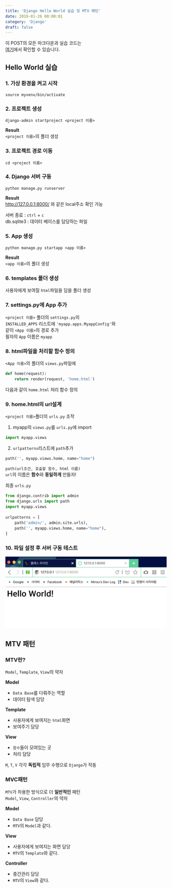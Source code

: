 ```yaml
---
title: 'Django Hello World 실습 및 MTV 패턴'
date: 2019-01-26 00:00:01
category: 'Django'
draft: false
---
```


이 POST의 모든 마크다운과 실습 코드는<br/>
[여기](https://github.com/LikeLionSCH/LikeLion_Study_Summary)에서 확인할 수 있습니다.

## Hello World 실습

### 1. 가상 환경을 켜고 시작

```
source myvenv/bin/activate
```

### 2. 프로젝트 생성

```
django-admin startproject <project 이름>
```

**Result**<br/>
`<project 이름>`의 폴더 생성

### 3. 프로젝트 경로 이동

```
cd <project 이름>
```

### 4. Django 서버 구동

```
python manage.py runserver
```

**Result**<br/>
http://127.0.0.1:8000/ 와 같은 local주소 확인 가능

서버 종료 : `ctrl` + `c`<br/>
db.sqlite3 : 데이터 베이스를 담당하는 파일<br/>

### 5. App 생성

```
python manage.py startapp <app 이름>
```

**Result**<br/>
`<app 이름>`의 폴더 생성

### 6. templates 폴더 생성<br/>

사용자에게 보여질 `html`파일을 담을 폴더 생성

### 7. settings.py에 App 추가

`<project 이름>` 폴더의 `settings.py`의<br/>
`INSTALLED_APPS` 리스트에 `'myapp.apps.MyappConfig'`와<br/>
같이 `<App 이름>`의 경로 추가<br/>
필자의 `App` 이름은 `myapp`

### 8. html파일을 처리할 함수 정의<br/>

`<App 이름>`의 폴더의 `views.py`파일에

```python
def home(request):
    return render(request, 'home.html')
```

다음과 같이 `home.html` 처리 함수 정의

### 9. home.html의 url설계

`<project 이름>`폴더의 `urls.py` 조작

1. myapp의 `views.py`를 `urls.py`에 import

```python
import myapp.views
```

2. `urlpatterns`리스트에 `path`추가

```python
path('', myapp.views.home, name="home")
```

`path(url조건, 호출할 함수, html 이름)`<br/>
`url`의 이름은 **함수**와 **동일하게** 만들자!

최종 `urls.py`

```python
from django.contrib import admin
from django.urls import path
import myapp.views

urlpatterns = [
    path('admin/', admin.site.urls),
    path('', myapp.views.home, name="home"),
]
```

### 10. 파일 설정 후 서버 구동 테스트<br/>

<img src="/assets/2019-01-26/1.png" width="600" height="auto">

## MTV 패턴

### MTV란?

`Model`, `Template`, `View`의 약자<br/>

**Model**

- `Data Base`를 다뤄주는 역할
- 데이터 탐색 담당

**Template**

- 사용자에게 보여지는 `html`화면
- 보여주기 담당

**View**

- `함수`들이 모여있는 곳
- 처리 담당

`M`, `T`, `V` 각각 **독립적** 임무 수행으로 `Django`가 작동

### MVC패턴

`MTV`가 차용한 방식으로 더 **일반적인** 패턴<br/>
`Model`, `View`, `Controller`의 약자

**Model**

- `Data Base` 담당
- `MTV`의 `Model`과 같다.

**View**

- 사용자에게 보여지는 화면 담당
- `MTV`의 `Template`와 같다.

**Controller**

- 중간관리 담당
- `MTV`의 `View`와 같다.
